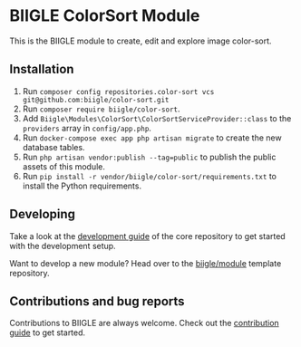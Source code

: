 # BIIGLE ColorSort Module

This is the BIIGLE module to create, edit and explore image color-sort.

## Installation

1. Run `composer config repositories.color-sort vcs git@github.com:biigle/color-sort.git`
2. Run `composer require biigle/color-sort`.
3. Add `Biigle\Modules\ColorSort\ColorSortServiceProvider::class` to the `providers` array in `config/app.php`.
4. Run `docker-compose exec app php artisan migrate` to create the new database tables.
4. Run `php artisan vendor:publish --tag=public` to publish the public assets of this module.
5. Run `pip install -r vendor/biigle/color-sort/requirements.txt` to install the Python requirements.

## Developing

Take a look at the [development guide](https://github.com/biigle/core/blob/master/DEVELOPING.md) of the core repository to get started with the development setup.

Want to develop a new module? Head over to the [biigle/module](https://github.com/biigle/module) template repository.

## Contributions and bug reports

Contributions to BIIGLE are always welcome. Check out the [contribution guide](https://github.com/biigle/core/blob/master/CONTRIBUTING.md) to get started.
